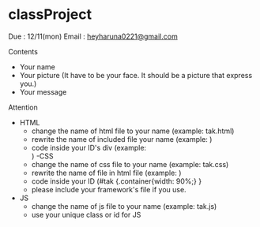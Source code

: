 # classProject

Due : 12/11(mon)
Email : heyharuna0221@gmail.com


Contents
- Your name
- Your picture (It have to be your face. It should be a picture that express you.)
- Your message

Attention
- HTML
  - change the name of html file to your name (example: tak.html)
  - rewrite the name of included file your name (example: <link rel="tak.css">)
  - code inside your ID's div (example: <div id="tak"></div>)
-CSS
  - change the name of css file to your name (example: tak.css)
  - rewrite the name of file in html file (example: <link rel="tak.css">)
  - code inside your ID (#tak {.container{width: 90%;} }
  - please include your framework's file if you use.
- JS
  - change the name of js file to your name (example: tak.js)
  - use your unique class or id for JS
  

